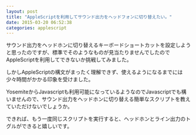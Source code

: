 ```yaml
---
layout: post
title: "AppleScriptを利用してサウンド出力をヘッドフォンに切り替えたい。"
date: 2015-03-20 06:52:38
categories: applescript
---
```

<p>サウンド出力をヘッドホンに切り替えるキーボードショートカットを設定しようと思ったのですが、標準でそのようなものが見当たりませんでしたのでAppleScriptを利用してできないか挑戦してみました。</p>

<p>しかしAppleScriptの構文がまったく理解できず、使えるようになるまでには少々時間がかかる印象を受けました。</p>

<p>YosemiteからJavascriptも利用可能になっているようなのでJavascriptでも構いませんので、サウンド出力をヘッドホンに切り替える簡単なスクリプトを教えていただけないでしょうか。</p>

<p>できれば、もう一度同じスクリプトを実行すると、ヘッドホンとライン出力のトグルができると嬉しいです。</p>
